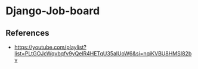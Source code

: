 # Django-Job-board
## References
- https://youtube.com/playlist?list=PLtGOJcWqvbqfv9yQelR4HETqU35alUoW6&si=nqiKVBU8HMSI82bv
